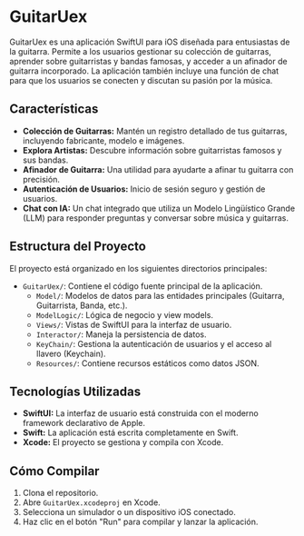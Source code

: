 # GuitarUex

GuitarUex es una aplicación SwiftUI para iOS diseñada para entusiastas de la guitarra. Permite a los usuarios gestionar su colección de guitarras, aprender sobre guitarristas y bandas famosas, y acceder a un afinador de guitarra incorporado. La aplicación también incluye una función de chat para que los usuarios se conecten y discutan su pasión por la música.

## Características

*   **Colección de Guitarras:** Mantén un registro detallado de tus guitarras, incluyendo fabricante, modelo e imágenes.
*   **Explora Artistas:** Descubre información sobre guitarristas famosos y sus bandas.
*   **Afinador de Guitarra:** Una utilidad para ayudarte a afinar tu guitarra con precisión.
*   **Autenticación de Usuarios:** Inicio de sesión seguro y gestión de usuarios.
*   **Chat con IA:** Un chat integrado que utiliza un Modelo Lingüístico Grande (LLM) para responder preguntas y conversar sobre música y guitarras.

## Estructura del Proyecto

El proyecto está organizado en los siguientes directorios principales:

-   `GuitarUex/`: Contiene el código fuente principal de la aplicación.
    -   `Model/`: Modelos de datos para las entidades principales (Guitarra, Guitarrista, Banda, etc.).
    -   `ModelLogic/`: Lógica de negocio y view models.
    -   `Views/`: Vistas de SwiftUI para la interfaz de usuario.
    -   `Interactor/`: Maneja la persistencia de datos.
    -   `KeyChain/`: Gestiona la autenticación de usuarios y el acceso al llavero (Keychain).
    -   `Resources/`: Contiene recursos estáticos como datos JSON.

## Tecnologías Utilizadas

*   **SwiftUI:** La interfaz de usuario está construida con el moderno framework declarativo de Apple.
*   **Swift:** La aplicación está escrita completamente en Swift.
*   **Xcode:** El proyecto se gestiona y compila con Xcode.

## Cómo Compilar

1.  Clona el repositorio.
2.  Abre `GuitarUex.xcodeproj` en Xcode.
3.  Selecciona un simulador o un dispositivo iOS conectado.
4.  Haz clic en el botón "Run" para compilar y lanzar la aplicación.